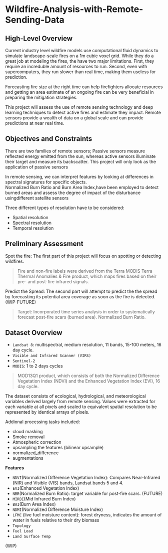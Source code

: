 # Wildfire-Analysis-with-Remote-Sending-Data

## High-Level Overview
Current industry level wildfire models use computational fluid dynamics to simulate landscape-scale fires on a 1m cubic voxel grid. While they do a great job at modeling the fires, the have two major limitations. First, they require an increduble amount of resources  to run. Second, even with supercomputers, they run slower than real time, making them useless for prediction.   

Forecasting fire size at the right time can help firefighters allocate resources and getting an area estimate of an ongoing fire can be very beneficial in preparing the mitigation strategies.

This project will assess the use of remote sensing technology and deep learning techniques to detect active fires and estimate they impact. Remote sensors provide a wealth of data on a global scale and can provide predictions at near real time.  

## Objectives and Constraints
There are two families of remote sensors; Passive sensors measure reflected energy emitted from the sun, whereas active sensors illuminate their target and measure its backscatter.  This project will only look as the application of passive sensors

In remote sensing, we can interpret features by looking at differences in spectral signatures for specific objects.  
Normalized Burn Ratio and Burn Area Index,have been employed to detect burned areas and assess the degree of impact of the disturbance usingdifferent satellite sensors

Three different types of resolution have to be considered:
* Spatial resolution
* Spectral resolution
* Temporal resolution


## Preliminary Assessment 
Spot the fire: The first part of this project will focus on spotting or detecting wildfires.
> Fire and non-fire labels were derived from the Terra MODIS Terra Thermal Anomalies & Fire product, which maps fires based on their pre- and post-fire infrared signals.

Predict the Spread: The second part will attempt to predict the the spread by forecasting its potential area coverage as soon as the fire is detected. (WIP-FUTURE)
> Target: Incorporated time series analysis in order to systematically forecast post-fire scars (burned area). Normalized Burn Ratio.

## Dataset Overview

* `Landsat 8`: multispectral, medium resolution, 11 bands, 15-100 meters, 16 day cycle.
* `Visible and Infrared Scanner (VIRS)`
* `Sentinel-2`
* `MODIS`: 1 to 2 days cycles 
> MOD13Q1 product, which consists of both the Normalized Difference Vegetation Index (NDVI) and the Enhanced Vegetation Index (EVI), 16 day cycle. 


The dataset consists of ecological, hydrological, and meteorological variables derived largely from remote sensing.  Values were  extracted for each variable at all pixels and scaled to equivalent spatial resolution to be represented by identical arrays of pixels.   

Addional processing tasks included:  
- cloud masking 
- Smoke removal
- Atmospheric correction
- upsampling the features (bilinear upsample)
- normalized_difference
- augmentations
 
**Features**
* `NDVI`(Normalized Difference Vegetation Index): Compares Near-Infrared (NIR) and Visible (VIS) bands, Landsat bands 5 and 4. 
* `EVI`(Enhanced Vegetation Index)
* `NBR`(Normalized Burn Ratio): target variable for post-fire scars. (FUTURE)
* `MIRBI`(Mid Infrared Burn Index) 
* `BAI`(Burn Area Index)
* `NDMI`(Normalized Difference Moisture Index)
* `LFMC` (live fuel moisture content): forest dryness, indicates the amount of water in fuels relative to their dry biomass
* `Topology` 
* `Fuel Load`
* `Land Surface Temp`

(WIP)








